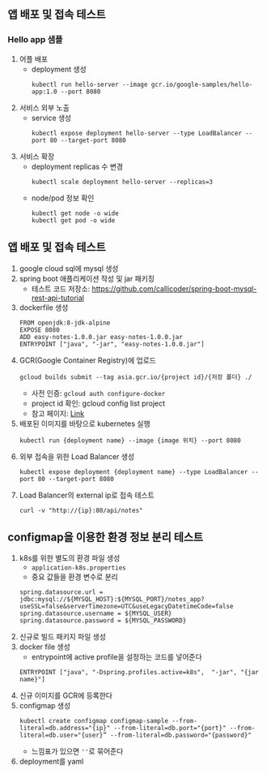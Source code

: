
## 앱 배포 및 접속 테스트
### Hello app 샘플
1. 어플 배포
   - deployment 생성
      ~~~
      kubectl run hello-server --image gcr.io/google-samples/hello-app:1.0 --port 8080
      ~~~
2. 서비스 외부 노출
   - service 생성
      ~~~
      kubectl expose deployment hello-server --type LoadBalancer --port 80 --target-port 8080
      ~~~
3. 서비스 확장
   - deployment replicas 수 변경
      ~~~
      kubectl scale deployment hello-server --replicas=3
      ~~~
   - node/pod 정보 확인
      ~~~
      kubectl get node -o wide
      kubectl get pod -o wide
      ~~~
    
## 앱 배포 및 접속 테스트
1. google cloud sql에 mysql 생성
2. spring boot 애플리케이션 작성 및 jar 패키징
   - 테스트 코드 저장소: https://github.com/callicoder/spring-boot-mysql-rest-api-tutorial
3. dockerfile 생성
   ~~~
   FROM openjdk:8-jdk-alpine
   EXPOSE 8080
   ADD easy-notes-1.0.0.jar easy-notes-1.0.0.jar
   ENTRYPOINT ["java", "-jar", "easy-notes-1.0.0.jar"]
   ~~~
4. GCR(Google Container Registry)에 업로드
   ~~~
   gcloud builds submit --tag asia.gcr.io/{project id}/{저장 폴더} ./
   ~~~
   - 사전 인증: `gcloud auth configure-docker`
   - project id 확인: gcloud config list project
   - 참고 페이지: [Link](https://cloud.google.com/container-registry/docs/pushing-and-pulling?_ga=2.85999320.-1118888932.1577827910&_gac=1.262590846.1598043950.Cj0KCQjw4f35BRDBARIsAPePBHwsvv0ss-WXdKmGIK1ObtP1EthYns4xrA6TJdFFO-UN-bT-Ia7VqvgaArpPEALw_wcB)
5. 배포된 이미지를 바탕으로 kubernetes 실행
   ~~~
   kubectl run {deployment name} --image {image 위치} --port 8080
   ~~~
6. 외부 접속을 위한 Load Balancer 생성
   ~~~
   kubectl expose deployment {deployment name} --type LoadBalancer --port 80 --target-port 8080
   ~~~
7. Load Balancer의 external ip로 접속 테스트
   ~~~
   curl -v "http://{ip}:80/api/notes"
   ~~~

## configmap을 이용한 환경 정보 분리 테스트
1. k8s를 위한 별도의 환경 파일 생성
   - `application-k8s.properties`
   - 중요 값들을 환경 변수로 분리
   ~~~
   spring.datasource.url = jdbc:mysql://${MYSQL_HOST}:${MYSQL_PORT}/notes_app?useSSL=false&serverTimezone=UTC&useLegacyDatetimeCode=false
   spring.datasource.username = ${MYSQL_USER}
   spring.datasource.password = ${MYSQL_PASSWORD}
   ~~~
2. 신규로 빌드 패키지 파일 생성
3. docker file 생성
   - entrypoint에 active profile을 설정하는 코드를 넣어준다
   ~~~
   ENTRYPOINT ["java", "-Dspring.profiles.active=k8s",  "-jar", "{jar name}"]
   ~~~
4. 신규 이미지를 GCR에 등록한다
5. configmap 생성
   ~~~
   kubectl create configmap configmap-sample --from-literal=db.address="{ip}" --from-literal=db.port="{port}" --from-literal=db.user="{user}” --from-literal=db.password="{password}"
   ~~~
   - 느낌표가 있으면 `''`로 묶어준다
6. deployment를 yaml 